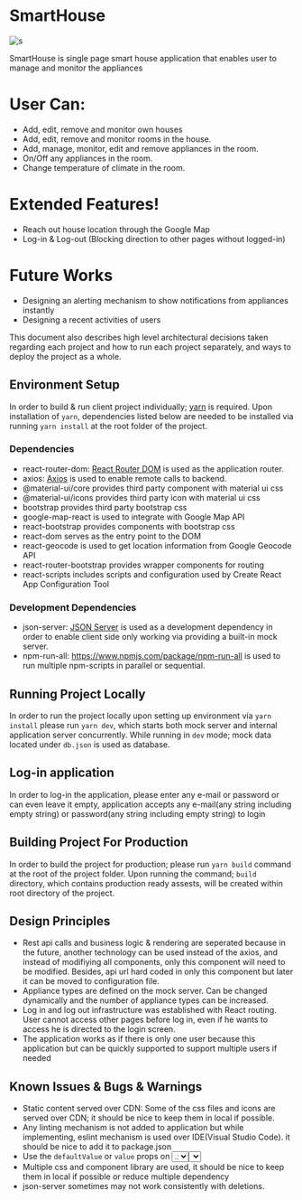 # SmartHouse      
![s](https://img.shields.io/static/v1.svg?label=resiew&message=success&color=green)

SmartHouse is single page smart house application that enables user to manage and monitor the appliances

# User Can:
+ Add, edit, remove and monitor own houses
+ Add, edit, remove and monitor rooms in the house.
+ Add, manage, monitor, edit and remove appliances in the room.
+ On/Off any appliances in the room.
+ Change temperature of climate in the room.
  
# Extended Features!

+ Reach out house location through the Google Map
+ Log-in & Log-out (Blocking direction to other pages without logged-in)
  
# Future Works

+ Designing an alerting mechanism to show notifications from appliances instantly
+ Designing a recent activities of users
  
  
This document also describes high level architectural decisions taken regarding each project and how to run each project separately, and ways to deploy the project as a whole.

## Environment Setup
In order to build & run client project individually; [yarn](https://yarnpkg.com/en/) is required. Upon installation of `yarn`, dependencies listed below are needed to be installed via running `yarn install` at the root folder of the project.

### Dependencies

+ react-router-dom: [React Router DOM](https://github.com/ReactTraining/react-router/tree/master/packages/react-router-dom) is used as the application router.
+ axios: [Axios](https://github.com/axios/axios) is used to enable remote calls to backend.
+ @material-ui/core provides third party component with material ui css
+ @material-ui/icons provides third party icon with material ui css
+ bootstrap provides third party bootstrap css 
+ google-map-react is used to integrate with Google Map API
+ react-bootstrap provides components with bootstrap css
+ react-dom serves as the entry point to the DOM
+ react-geocode is used to get location information from Google Geocode API
+ react-router-bootstrap provides wrapper components for routing  
+ react-scripts includes scripts and configuration used by Create React App Configuration Tool

### Development Dependencies
+ json-server: [JSON Server](https://github.com/typicode/json-server) is used as a development dependency in order to enable client side only working via providing a built-in mock server.
+ npm-run-all: https://www.npmjs.com/package/npm-run-all is used to run multiple npm-scripts in parallel or sequential.

## Running Project Locally
In order to run the project locally upon setting up environment via `yarn install` please run `yarn dev`, which starts both mock server and internal application server concurrently. While running in `dev` mode; mock data located under `db.json` is used as database.

## Log-in application
In order to log-in the application, please enter any e-mail or password or can even leave it empty, application accepts any e-mail(any string including empty string) or password(any string including empty string) to login

## Building Project For Production
In order to build the project for production; please run `yarn build` command at the root of the project folder. Upon running the command; `build` directory, which contains production ready assests, will be created within root directory of the project.

## Design Principles
+ Rest api calls and business logic & rendering are seperated because in the future, another technology can be used instead of the axios, and instead of modifiying all components, only this component will need to be modified. Besides, api url hard coded in only this component but later it can be moved to configuration file.
+ Appliance types are defined on the mock server. Can be changed dynamically and the number of appliance types can be increased. 
+ Log in and log out infrastructure was established with React routing. User cannot access other pages before log in, even if he wants to access he is directed to the login screen.
+ The application works as if there is only one user because this application but can be quickly supported to support multiple users if needed


## Known Issues & Bugs & Warnings
+ Static content served over CDN: Some of the css files and icons are served over CDN; it should be nice to keep them in local if possible.
+ Any linting mechanism is not added to application but while implementing, eslint mechanism is used over IDE(Visual Studio Code). it should be nice to add it to package.json
+ Use the `defaultValue` or `value` props on <select> instead of setting `selected` on <option>.: <select> defaultValue or value property is running properly so using "selected" property is found suitable
+ Multiple css and component library are used, it should be nice to keep them in local if possible or reduce multiple dependency
+ json-server sometimes may not work consistently with deletions.
